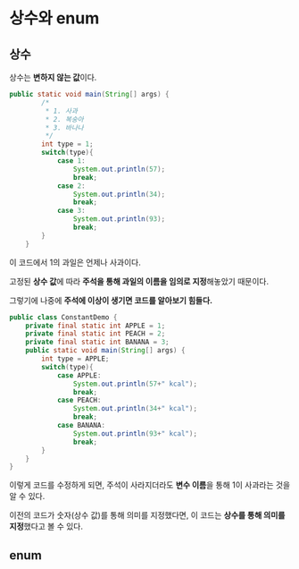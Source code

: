 # 상수와 enum

## 상수
상수는 **변하지 않는 값**이다.
```java
public static void main(String[] args) {
        /*
         * 1. 사과
         * 2. 복숭아
         * 3. 바나나
         */
        int type = 1;
        switch(type){
            case 1:
                System.out.println(57);
                break;
            case 2:
                System.out.println(34);
                break;
            case 3:
                System.out.println(93);
                break;
        }
    }
```
이 코드에서 1의 과일은 언제나 사과이다.

고정된 **상수 값**에 따라 **주석을 통해 과일의 이름을 임의로 지정**해놓았기 때문이다.

그렇기에 나중에 **주석에 이상이 생기면 코드를 알아보기 힘들다.**

```java
public class ConstantDemo {
    private final static int APPLE = 1;
    private final static int PEACH = 2;
    private final static int BANANA = 3;
    public static void main(String[] args) {
        int type = APPLE;
        switch(type){
            case APPLE:
                System.out.println(57+" kcal");
                break;
            case PEACH:
                System.out.println(34+" kcal");
                break;
            case BANANA:
                System.out.println(93+" kcal");
                break;
        }
    }
}
```

이렇게 코드를 수정하게 되면, 주석이 사라지더라도 **변수 이름**을 통해 1이 사과라는 것을 알 수 있다.

이전의 코드가 숫자(상수 값)를 통해 의미를 지정했다면, 이 코드는 **상수를 통해 의미를 지정**했다고 볼 수 있다.

## enum

